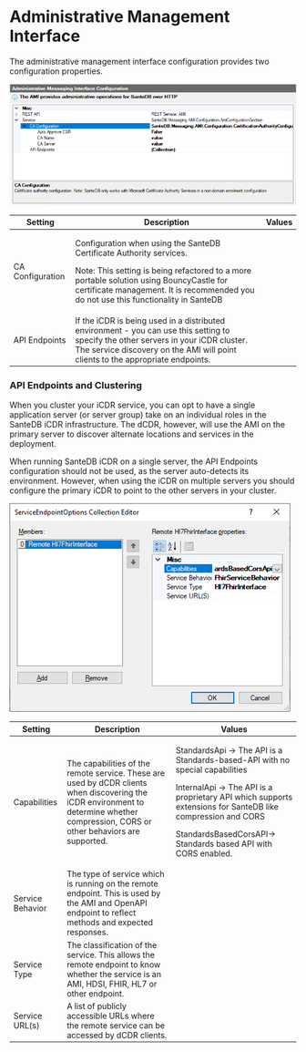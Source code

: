 # Administrative Management Interface

The administrative management interface configuration provides two configuration properties.

![](<../../../../../.gitbook/assets/image (420).png>)

| Setting          | Description                                                                                                                                                                                                                                                         | Values |
| ---------------- | ------------------------------------------------------------------------------------------------------------------------------------------------------------------------------------------------------------------------------------------------------------------- | ------ |
| CA Configuration | <p>Configuration when using the SanteDB Certificate Authority services.</p><p>Note: This setting is being refactored to a more portable solution using BouncyCastle for certificate management. It is recommended you do not use this functionality in SanteDB </p> |        |
| API Endpoints    | If the iCDR is being used in a distributed environment - you can use this setting to specify the other servers in your iCDR cluster. The service discovery on the AMI will point clients to the appropriate endpoints.                                              |        |

### API Endpoints and Clustering

When you cluster your iCDR service, you can opt to have a single application server (or server group) take on an individual roles in the SanteDB iCDR infrastructure. The dCDR, however, will use the AMI on the primary server to discover alternate locations and services in the deployment.

When running SanteDB iCDR on a single server, the API Endpoints configuration should not be used, as the server auto-detects its environment. However, when using the iCDR on multiple servers you should configure the primary iCDR to point to the other servers in your cluster.

![](<../../../../../.gitbook/assets/image (425).png>)

| Setting          | Description                                                                                                                                                                           | Values                                                                                                                                                                                                                                                                      |
| ---------------- | ------------------------------------------------------------------------------------------------------------------------------------------------------------------------------------- | --------------------------------------------------------------------------------------------------------------------------------------------------------------------------------------------------------------------------------------------------------------------------- |
| Capabilities     | The capabilities of the remote service. These are used by dCDR clients when discovering the iCDR environment to determine whether compression, CORS or other behaviors are supported. | <p>StandardsApi -> The API is a Standards-based-API with no special capabilities</p><p>InternalApi -> The API is a proprietary API which supports extensions for SanteDB like compression and CORS</p><p>StandardsBasedCorsAPI-> Standards based API with CORS enabled.</p> |
| Service Behavior | The type of service which is running on the remote endpoint. This is used by the AMI and OpenAPI endpoint to reflect methods and expected responses.                                  |                                                                                                                                                                                                                                                                             |
| Service Type     | The classification of the service. This allows the remote endpoint to know whether the service is an AMI, HDSI, FHIR, HL7 or other endpoint.                                          |                                                                                                                                                                                                                                                                             |
| Service URL(s)   | A list of publicly accessible URLs where the remote service can be accessed by dCDR clients.                                                                                          |                                                                                                                                                                                                                                                                             |
